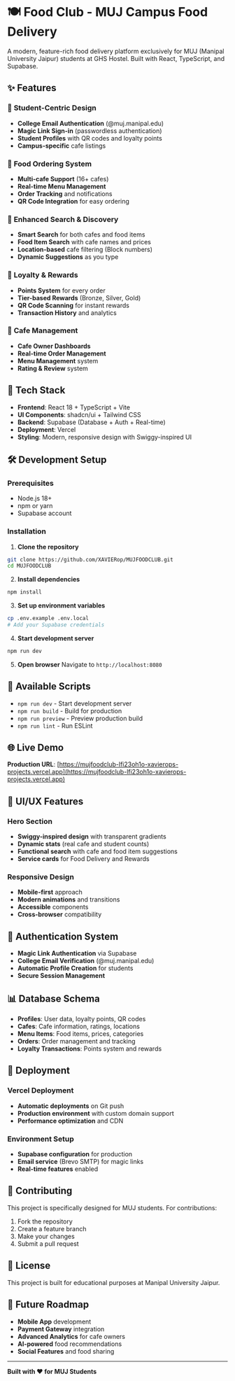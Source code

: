 # 🍽️ Food Club - MUJ Campus Food Delivery

A modern, feature-rich food delivery platform exclusively for MUJ (Manipal University Jaipur) students at GHS Hostel. Built with React, TypeScript, and Supabase.

## ✨ Features

### 🏫 **Student-Centric Design**
- **College Email Authentication** (@muj.manipal.edu)
- **Magic Link Sign-in** (passwordless authentication)
- **Student Profiles** with QR codes and loyalty points
- **Campus-specific** cafe listings

### 🍕 **Food Ordering System**
- **Multi-cafe Support** (16+ cafes)
- **Real-time Menu Management**
- **Order Tracking** and notifications
- **QR Code Integration** for easy ordering

### 🎯 **Enhanced Search & Discovery**
- **Smart Search** for both cafes and food items
- **Food Item Search** with cafe names and prices
- **Location-based** cafe filtering (Block numbers)
- **Dynamic Suggestions** as you type

### 🎁 **Loyalty & Rewards**
- **Points System** for every order
- **Tier-based Rewards** (Bronze, Silver, Gold)
- **QR Code Scanning** for instant rewards
- **Transaction History** and analytics

### 🏪 **Cafe Management**
- **Cafe Owner Dashboards**
- **Real-time Order Management**
- **Menu Management** system
- **Rating & Review** system

## 🚀 Tech Stack

- **Frontend**: React 18 + TypeScript + Vite
- **UI Components**: shadcn/ui + Tailwind CSS
- **Backend**: Supabase (Database + Auth + Real-time)
- **Deployment**: Vercel
- **Styling**: Modern, responsive design with Swiggy-inspired UI

## 🛠️ Development Setup

### Prerequisites
- Node.js 18+ 
- npm or yarn
- Supabase account

### Installation

1. **Clone the repository**
```bash
git clone https://github.com/XAVIERop/MUJFOODCLUB.git
cd MUJFOODCLUB
```

2. **Install dependencies**
```bash
npm install
```

3. **Set up environment variables**
```bash
cp .env.example .env.local
# Add your Supabase credentials
```

4. **Start development server**
```bash
npm run dev
```

5. **Open browser**
Navigate to `http://localhost:8080`

## 📱 Available Scripts

- `npm run dev` - Start development server
- `npm run build` - Build for production
- `npm run preview` - Preview production build
- `npm run lint` - Run ESLint

## 🌐 Live Demo

**Production URL**: [https://mujfoodclub-lfi23oh1o-xavierops-projects.vercel.app](https://mujfoodclub-lfi23oh1o-xavierops-projects.vercel.app)

## 🎨 UI/UX Features

### **Hero Section**
- **Swiggy-inspired design** with transparent gradients
- **Dynamic stats** (real cafe and student counts)
- **Functional search** with cafe and food item suggestions
- **Service cards** for Food Delivery and Rewards

### **Responsive Design**
- **Mobile-first** approach
- **Modern animations** and transitions
- **Accessible** components
- **Cross-browser** compatibility

## 🔐 Authentication System

- **Magic Link Authentication** via Supabase
- **College Email Verification** (@muj.manipal.edu)
- **Automatic Profile Creation** for students
- **Secure Session Management**

## 📊 Database Schema

- **Profiles**: User data, loyalty points, QR codes
- **Cafes**: Cafe information, ratings, locations
- **Menu Items**: Food items, prices, categories
- **Orders**: Order management and tracking
- **Loyalty Transactions**: Points system and rewards

## 🚀 Deployment

### **Vercel Deployment**
- **Automatic deployments** on Git push
- **Production environment** with custom domain support
- **Performance optimization** and CDN

### **Environment Setup**
- **Supabase configuration** for production
- **Email service** (Brevo SMTP) for magic links
- **Real-time features** enabled

## 🤝 Contributing

This project is specifically designed for MUJ students. For contributions:

1. Fork the repository
2. Create a feature branch
3. Make your changes
4. Submit a pull request

## 📄 License

This project is built for educational purposes at Manipal University Jaipur.

## 🎯 Future Roadmap

- **Mobile App** development
- **Payment Gateway** integration
- **Advanced Analytics** for cafe owners
- **AI-powered** food recommendations
- **Social Features** and food sharing

---

**Built with ❤️ for MUJ Students**
